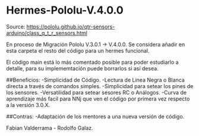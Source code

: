 # Hermes-Pololu-V.4.0.0

Source: https://pololu.github.io/qtr-sensors-arduino/class_q_t_r_sensors.html


En proceso de Migración Pololu V.3.0.1 -> V.4.0.0.
Se considera añadir en esta carpeta el resto del código para un hermes funcional.

El código main está lo más comentado posible para poder estudiarlo a detalle, para su implememtación puede borrarlos si así desea.


##Beneficios:
-Simplicidad de Código.
-Lectura de Linea Negra o Blanca directa a través de comandos simples.
-Simplicidad para setear los pines de los sensores.
-Versatilidad para setear sesores RC o Análogos.
-Curva de aprendizaje más facil para NNj que ven el código por primera vez respecto a la versión 3.0.X.

##Contras:
-Adaptación de los mentores a una nueva versión de código.


Fabian Valderrama - Rodolfo Galaz.
